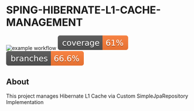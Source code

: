 # SPING-HIBERNATE-L1-CACHE-MANAGEMENT
![example workflow](https://github.com/BeytullahC/SPING-HIBERNATE-L1-CACHE-MANAGEMENT/actions/workflows/test.yaml/badge.svg) ![Coverage](.github/badges/jacoco.svg) ![Branches](.github/badges/branches.svg)

## About

This project manages Hibernate L1 Cache via Custom SimpleJpaRepository Implementation
